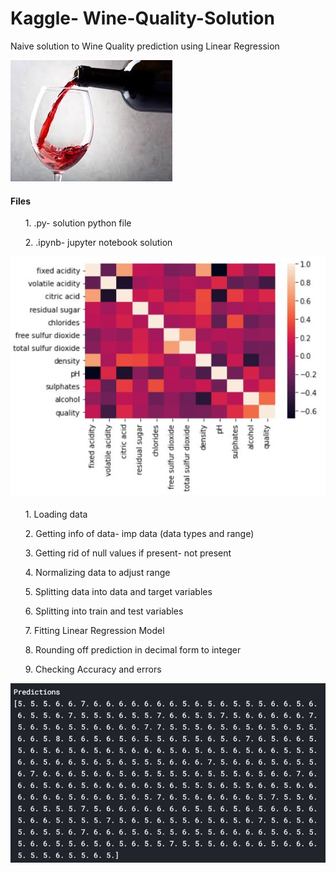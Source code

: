 # Kaggle- Wine-Quality-Solution
Naive solution to Wine Quality prediction using Linear Regression

![Kaggle Wine Challenge](https://github.com/sidvsukhi/Wine-Quality-Solution/blob/master/wine.jpeg)

<h4>Files</h4>
<ol>1. .py- solution python file</ol>
<ol>2. .ipynb- jupyter notebook solution</ol>

![Heatmap](https://github.com/sidvsukhi/Wine-Quality-Solution/blob/master/seaborn.JPG)

<h4></h4>
<ol>1. Loading data</ol>
<ol>2. Getting info of data- imp data (data types and range)</ol>
<ol>3. Getting rid of null values if present- not present</ol>
<ol>4. Normalizing data to adjust range</ol>
<ol>5. Splitting data into data and target variables</ol>
<ol>6. Splitting into train and test variables</ol>
<ol>7. Fitting Linear Regression Model</ol>
<ol>8. Rounding off prediction in decimal form to integer</ol>
<ol>9. Checking Accuracy and errors</ol>

![Predictions](https://github.com/sidvsukhi/Wine-Quality-Solution/blob/master/predictions.JPG)
